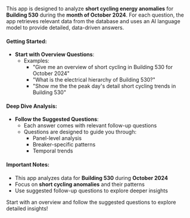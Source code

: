 This app is designed to analyze **short cycling energy anomalies** for **Building 530** during the **month of October 2024**. For each question, the app retrieves relevant data from the database and uses an AI language model to provide detailed, data-driven answers.

#### Getting Started:
- **Start with Overview Questions**:
  - Examples:
    - "Give me an overview of short cycling in Building 530 for October 2024"
    - "What is the electrical hierarchy of Building 530?"
    - "Show me the the peak day's detail short cycling trends in Building 530"

#### Deep Dive Analysis:
- **Follow the Suggested Questions**:
  - Each answer comes with relevant follow-up questions
  - Questions are designed to guide you through:
    - Panel-level analysis
    - Breaker-specific patterns
    - Temporal trends

#### Important Notes:
- This app analyzes data for **Building 530** during **October 2024**
- Focus on **short cycling anomalies** and their patterns
- Use suggested follow-up questions to explore deeper insights

Start with an overview and follow the suggested questions to explore detailed insights! 